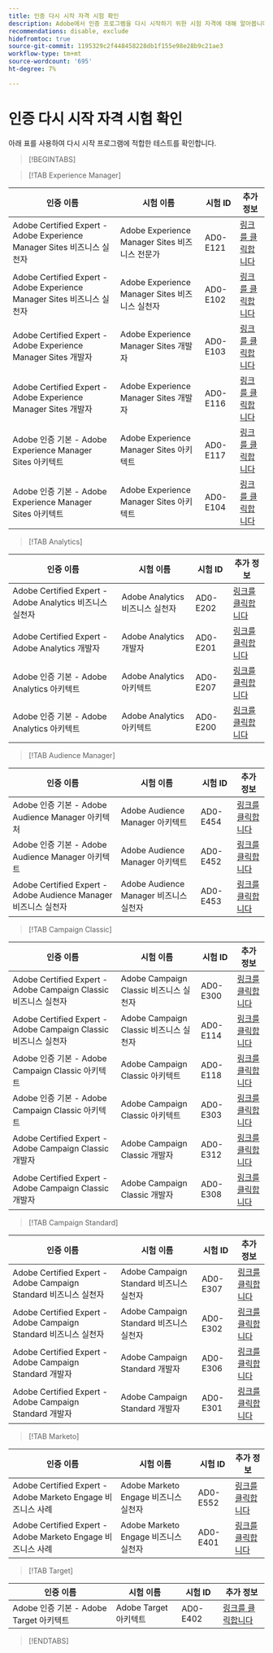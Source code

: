 ```yaml
---
title: 인증 다시 시작 자격 시험 확인
description: Adobe에서 인증 프로그램을 다시 시작하기 위한 시험 자격에 대해 알아봅니다.
recommendations: disable, exclude
hidefromtoc: true
source-git-commit: 1195329c2f448458228db1f155e98e28b9c21ae3
workflow-type: tm+mt
source-wordcount: '695'
ht-degree: 7%

---
```



# 인증 다시 시작 자격 시험 확인

아래 표를 사용하여 다시 시작 프로그램에 적합한 테스트를 확인합니다.

>[!BEGINTABS]

>[!TAB Experience Manager]

| 인증 이름 | 시험 이름 | 시험 ID | 추가 정보 |
| --- | --- | --- | --- |
| Adobe Certified Expert - Adobe Experience Manager Sites 비즈니스 실천자 | Adobe Experience Manager Sites 비즈니스 전문가 | AD0-E121 | [링크를 클릭합니다](https://experienceleague.adobe.com/docs/certification/certification/restart-program.html?lang=en&quot;) |
| Adobe Certified Expert - Adobe Experience Manager Sites 비즈니스 실천자 | Adobe Experience Manager Sites 비즈니스 실천자 | AD0-E102 | [링크를 클릭합니다](https://experienceleague.adobe.com/docs/certification/certification/restart-program.html?lang=en&quot;) |
| Adobe Certified Expert - Adobe Experience Manager Sites 개발자 | Adobe Experience Manager Sites 개발자 | AD0-E103 | [링크를 클릭합니다](https://experienceleague.adobe.com/docs/certification/certification/restart-program.html?lang=en&quot;) |
| Adobe Certified Expert - Adobe Experience Manager Sites 개발자 | Adobe Experience Manager Sites 개발자 | AD0-E116 | [링크를 클릭합니다](https://experienceleague.adobe.com/docs/certification/certification/restart-program.html?lang=en&quot;) |
| Adobe 인증 기본 - Adobe Experience Manager Sites 아키텍트 | Adobe Experience Manager Sites 아키텍트 | AD0-E117 | [링크를 클릭합니다](https://experienceleague.adobe.com/docs/certification/certification/restart-program.html?lang=en&quot;) |
| Adobe 인증 기본 - Adobe Experience Manager Sites 아키텍트 | Adobe Experience Manager Sites 아키텍트 | AD0-E104 | [링크를 클릭합니다](https://experienceleague.adobe.com/docs/certification/certification/restart-program.html?lang=en&quot;) |

>[!TAB Analytics]

| 인증 이름 | 시험 이름 | 시험 ID | 추가 정보 |
| --- | --- | --- | --- |
| Adobe Certified Expert - Adobe Analytics 비즈니스 실천자 | Adobe Analytics 비즈니스 실천자 | AD0-E202 | [링크를 클릭합니다](https://experienceleague.adobe.com/docs/certification/certification/restart-program.html?lang=en&quot;) |
| Adobe Certified Expert - Adobe Analytics 개발자 | Adobe Analytics 개발자 | AD0-E201 | [링크를 클릭합니다](https://experienceleague.adobe.com/docs/certification/certification/restart-program.html?lang=en&quot;) |
| Adobe 인증 기본 - Adobe Analytics 아키텍트 | Adobe Analytics 아키텍트 | AD0-E207 | [링크를 클릭합니다](https://experienceleague.adobe.com/docs/certification/certification/restart-program.html?lang=en&quot;) |
| Adobe 인증 기본 - Adobe Analytics 아키텍트 | Adobe Analytics 아키텍트 | AD0-E200 | [링크를 클릭합니다](https://experienceleague.adobe.com/docs/certification/certification/restart-program.html?lang=en&quot;) |

>[!TAB Audience Manager]

| 인증 이름 | 시험 이름 | 시험 ID | 추가 정보 |
| --- | --- | --- | --- |
| Adobe 인증 기본 - Adobe Audience Manager 아키텍처 | Adobe Audience Manager 아키텍트 | AD0-E454 | [링크를 클릭합니다](https://experienceleague.adobe.com/docs/certification/certification/restart-program.html?lang=en&quot;) |
| Adobe 인증 기본 - Adobe Audience Manager 아키텍트 | Adobe Audience Manager 아키텍트 | AD0-E452 | [링크를 클릭합니다](https://experienceleague.adobe.com/docs/certification/certification/restart-program.html?lang=en&quot;) |
| Adobe Certified Expert - Adobe Audience Manager 비즈니스 실천자 | Adobe Audience Manager 비즈니스 실천자 | AD0-E453 | [링크를 클릭합니다](https://experienceleague.adobe.com/docs/certification/certification/restart-program.html?lang=en&quot;) |

>[!TAB Campaign Classic]

| 인증 이름 | 시험 이름 | 시험 ID | 추가 정보 |
| --- | --- | --- | --- |
| Adobe Certified Expert - Adobe Campaign Classic 비즈니스 실천자 | Adobe Campaign Classic 비즈니스 실천자 | AD0-E300 | [링크를 클릭합니다](https://experienceleague.adobe.com/docs/certification/certification/restart-program.html?lang=en&quot;) |
| Adobe Certified Expert - Adobe Campaign Classic 비즈니스 실천자 | Adobe Campaign Classic 비즈니스 실천자 | AD0-E114 | [링크를 클릭합니다](https://experienceleague.adobe.com/docs/certification/certification/restart-program.html?lang=en&quot;) |
| Adobe 인증 기본 - Adobe Campaign Classic 아키텍트 | Adobe Campaign Classic 아키텍트 | AD0-E118 | [링크를 클릭합니다](https://experienceleague.adobe.com/docs/certification/certification/restart-program.html?lang=en&quot;) |
| Adobe 인증 기본 - Adobe Campaign Classic 아키텍트 | Adobe Campaign Classic 아키텍트 | AD0-E303 | [링크를 클릭합니다](https://experienceleague.adobe.com/docs/certification/certification/restart-program.html?lang=en&quot;) |
| Adobe Certified Expert - Adobe Campaign Classic 개발자 | Adobe Campaign Classic 개발자 | AD0-E312 | [링크를 클릭합니다](https://experienceleague.adobe.com/docs/certification/certification/restart-program.html?lang=en&quot;) |
| Adobe Certified Expert - Adobe Campaign Classic 개발자 | Adobe Campaign Classic 개발자 | AD0-E308 | [링크를 클릭합니다](https://experienceleague.adobe.com/docs/certification/certification/restart-program.html?lang=en&quot;) |

>[!TAB Campaign Standard]

| 인증 이름 | 시험 이름 | 시험 ID | 추가 정보 |
| --- | --- | --- | --- |
| Adobe Certified Expert - Adobe Campaign Standard 비즈니스 실천자 | Adobe Campaign Standard 비즈니스 실천자 | AD0-E307 | [링크를 클릭합니다](https://experienceleague.adobe.com/docs/certification/certification/restart-program.html?lang=en&quot;) |
| Adobe Certified Expert - Adobe Campaign Standard 비즈니스 실천자 | Adobe Campaign Standard 비즈니스 실천자 | AD0-E302 | [링크를 클릭합니다](https://experienceleague.adobe.com/docs/certification/certification/restart-program.html?lang=en&quot;) |
| Adobe Certified Expert - Adobe Campaign Standard 개발자 | Adobe Campaign Standard 개발자 | AD0-E306 | [링크를 클릭합니다](https://experienceleague.adobe.com/docs/certification/certification/restart-program.html?lang=en&quot;) |
| Adobe Certified Expert - Adobe Campaign Standard 개발자 | Adobe Campaign Standard 개발자 | AD0-E301 | [링크를 클릭합니다](https://experienceleague.adobe.com/docs/certification/certification/restart-program.html?lang=en&quot;) |

>[!TAB Marketo]

| 인증 이름 | 시험 이름 | 시험 ID | 추가 정보 |
| --- | --- | --- | --- |
| Adobe Certified Expert - Adobe Marketo Engage 비즈니스 사례 | Adobe Marketo Engage 비즈니스 실천자 | AD0-E552 | [링크를 클릭합니다](https://experienceleague.adobe.com/docs/certification/certification/restart-program.html?lang=en&quot;) |
| Adobe Certified Expert - Adobe Marketo Engage 비즈니스 사례 | Adobe Marketo Engage 비즈니스 실천자 | AD0-E401 | [링크를 클릭합니다](https://experienceleague.adobe.com/docs/certification/certification/restart-program.html?lang=en&quot;) |

>[!TAB Target]

| 인증 이름 | 시험 이름 | 시험 ID | 추가 정보 |
| --- | --- | --- | --- |
| Adobe 인증 기본 - Adobe Target 아키텍트 | Adobe Target 아키텍트 | AD0-E402 | [링크를 클릭합니다](https://experienceleague.adobe.com/docs/certification/certification/restart-program.html?lang=en&quot;) |

>[!ENDTABS]